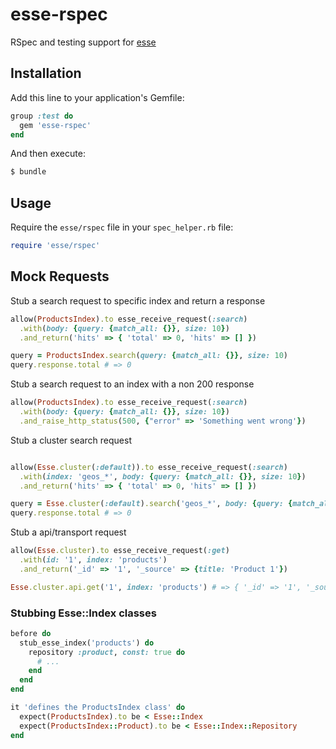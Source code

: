 # esse-rspec

RSpec and testing support for [esse](https://github.com/marcosgz/esse)

## Installation

Add this line to your application's Gemfile:

```ruby
group :test do
  gem 'esse-rspec'
end
```

And then execute:

```bash
$ bundle
```

## Usage

Require the `esse/rspec` file in your `spec_helper.rb` file:

```ruby
require 'esse/rspec'
```

## Mock Requests

Stub a search request to specific index and return a response

```ruby
allow(ProductsIndex).to esse_receive_request(:search)
  .with(body: {query: {match_all: {}}, size: 10})
  .and_return('hits' => { 'total' => 0, 'hits' => [] })

query = ProductsIndex.search(query: {match_all: {}}, size: 10)
query.response.total # => 0
```

Stub a search request to an index with a non 200 response

```ruby
allow(ProductsIndex).to esse_receive_request(:search)
  .with(body: {query: {match_all: {}}, size: 10})
  .and_raise_http_status(500, {"error" => 'Something went wrong'})
```

Stub a cluster search request

```ruby

allow(Esse.cluster(:default)).to esse_receive_request(:search)
  .with(index: 'geos_*', body: {query: {match_all: {}}, size: 10})
  .and_return('hits' => { 'total' => 0, 'hits' => [] })

query = Esse.cluster(:default).search('geos_*', body: {query: {match_all: {}}, size: 10})
query.response.total # => 0
```

Stub a api/transport request

```ruby
allow(Esse.cluster).to esse_receive_request(:get)
  .with(id: '1', index: 'products')
  .and_return('_id' => '1', '_source' => {title: 'Product 1'})

Esse.cluster.api.get('1', index: 'products') # => { '_id' => '1', '_source' => {title: 'Product 1'} }
```

### Stubbing Esse::Index classes

```ruby
before do
  stub_esse_index('products') do
    repository :product, const: true do
      # ...
    end
  end
end

it 'defines the ProductsIndex class' do
  expect(ProductsIndex).to be < Esse::Index
  expect(ProductsIndex::Product).to be < Esse::Index::Repository
end
```
